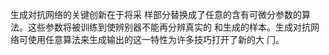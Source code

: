 ⽣成对抗⽹络的关键创新在于将采
样部分替换成了任意的含有可微分参数的算法。这些参数将被训练到使辨别器不能再分辨真实的
和⽣成的样本。⽣成对抗⽹络可使⽤任意算法来⽣成输出的这⼀特性为许多技巧打开了新的⼤
⻔。